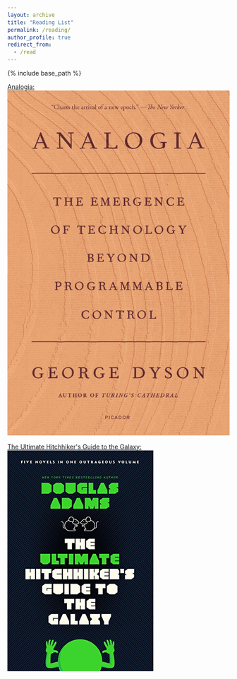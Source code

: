 ```yaml
---
layout: archive
title: "Reading List"
permalink: /reading/
author_profile: true
redirect_from:
  - /read
---
```


{% include base_path %}

[Analogia:](https://www.amazon.com/Analogia-Emergence-Technology-Programmable-Control-ebook/dp/B07Y73W2NG)
![Analogia](/images/analogia_book.jpg "Analogia")

[The Ultimate Hitchhiker's Guide to the Galaxy:](https://www.amazon.com/Ultimate-Hitchhikers-Guide-Galaxy-Outrageous-ebook/dp/B0043M4ZH0/ref=sr_1_3?keywords=douglas+adams&qid=1649819676&s=digital-text&sprefix=douglas+a%2Cdigital-text%2C120&sr=1-3)
![The Ultimate Hitchhiker's Guide to the Galaxy](/images/hitchhikers_book.jpg "The Ultimate Hitchhiker's Guide to the Galaxy")

